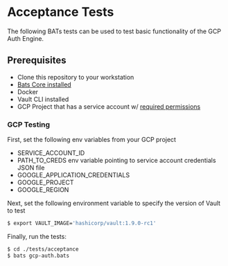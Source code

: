 # Acceptance Tests

The following BATs tests can be used to test basic functionality of the GCP Auth Engine.

## Prerequisites

* Clone this repository to your workstation
* [Bats Core installed](https://bats-core.readthedocs.io/en/stable/installation.html#homebrew)
* Docker
* Vault CLI installed
* GCP Project that has a service account w/ [required permissions](https://www.vaultproject.io/docs/auth/gcp#required-gcp-permissions)

### GCP Testing

First, set the following env variables from your GCP project 

* SERVICE_ACCOUNT_ID
* PATH_TO_CREDS env variable pointing to service account credentials JSON file
* GOOGLE_APPLICATION_CREDENTIALS
* GOOGLE_PROJECT
* GOOGLE_REGION

Next, set the following environment variable to specify the version of Vault to test


```bash
$ export VAULT_IMAGE='hashicorp/vault:1.9.0-rc1'
```

Finally, run the tests:

```bash
$ cd ./tests/acceptance
$ bats gcp-auth.bats
```


